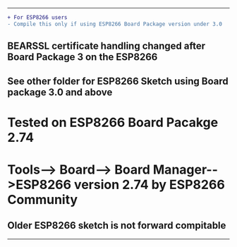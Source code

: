  ----------------------------
 ```diff
+ For ESP8266 users
- Compile this only if using ESP8266 Board Package version under 3.0 
```
  
 ## BEARSSL certificate handling changed after Board Package 3 on the ESP8266
 ## See other folder for ESP8266 Sketch using Board package 3.0 and above
 
 # Tested on ESP8266 Board Pacakge 2.74
 # Tools--> Board--> Board Manager-->ESP8266 version 2.74 by ESP8266 Community
 
 ## Older ESP8266 sketch is not forward compitable
 
 --------------------------------
